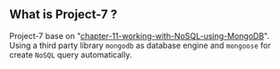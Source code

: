## What is Project-7 ?

Project-7 base on
"[chapter-11-working-with-NoSQL-using-MongoDB](./../chapter-11-working-with-NoSQL-using-MongoDB)".
Using a third party library `mongodb` as database engine and `mongoose` for create `NoSQL` query automatically.

